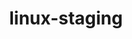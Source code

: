 ---
parent_project: linux
permalink: /engineering/projects/linux/linux-staging/
project_link_name: linux-staging
project_stats: 'true'
project_url: n/a
title: linux-staging
image: /assets/images/projects/kernel.png
display: false
---